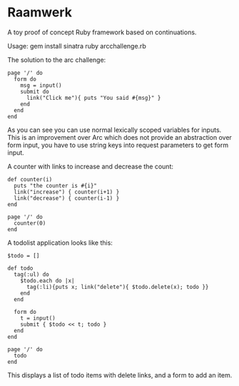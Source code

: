 Raamwerk
========

A toy proof of concept Ruby framework based on continuations. 

Usage:
    gem install sinatra
    ruby arcchallenge.rb
    
The solution to the arc challenge:

    page '/' do
      form do
        msg = input()
        submit do
          link("Click me"){ puts "You said #{msg}" }
        end
      end
    end

As you can see you can use normal lexically scoped variables for inputs. This is an improvement over Arc which does not provide an abstraction over form input, you have to use string keys into request parameters to get form input.

A counter with links to increase and decrease the count:

    def counter(i)
      puts "the counter is #{i}"
      link("increase") { counter(i+1) }
      link("decrease") { counter(i-1) }
    end

    page '/' do
      counter(0)
    end

A todolist application looks like this:

    $todo = []

    def todo
      tag(:ul) do
        $todo.each do |x| 
          tag(:li){puts x; link("delete"){ $todo.delete(x); todo }}
        end
      end
      
      form do
        t = input()
        submit { $todo << t; todo }
      end
    end

    page '/' do
      todo
    end

This displays a list of todo items with delete links, and a form to add an item.
